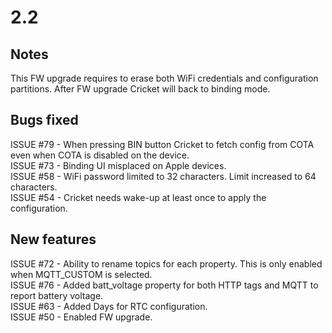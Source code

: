 # 2.2
## Notes
This FW upgrade requires to erase both WiFi credentials and configuration partitions.
After FW upgrade Cricket will back to binding mode.
## Bugs fixed
ISSUE #79 - When pressing BIN button Cricket to fetch config from COTA even when COTA is disabled on the device.\
ISSUE #73 - Binding UI misplaced on Apple devices.\
ISSUE #58 - WiFi password limited to 32 characters. Limit increased to 64 characters.\
ISSUE #54 - Cricket needs wake-up at least once to apply the configuration.
## New features
ISSUE #72 - Ability to rename topics for each property. This is only enabled when MQTT_CUSTOM is selected.\
ISSUE #76 - Added batt_voltage property for both HTTP tags and MQTT to report battery voltage.\
ISSUE #63 - Added Days for RTC configuration.\
ISSUE #50 - Enabled FW upgrade.

